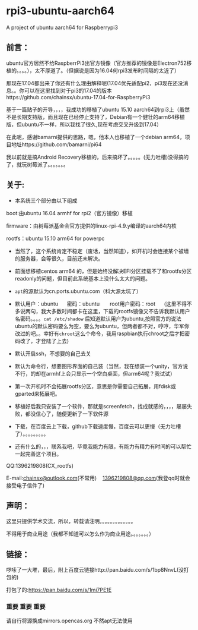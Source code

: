# rpi3-ubuntu-aarch64
A project of ubuntu aarch64 for Raspberrypi3

## 前言：

ubuntu官方居然不给RaspberrPi3出官方镜像（官方推荐的镜像是Electron752移植的。。。。），太不厚道了。（但据说是因为16.04何rpi3发布时间隔的太近了）

那现在17.04都出来了你还有什么理由解释呢(17.04优先适配pi2，pi3现在还没消息。。你可以在这里找到对于pi3的17.04的版本https://github.com/chainsx/ubuntu-17.04-for-RaspberryPi3

基于一篇贴子的开导，，，，我成功的移植了ubuntu 15.10 aarch64到rpi3上（虽然不是长期支持版，而且现在已经停止支持了，Debian有一个健壮的arm64移植版，但ubuntu不一样，所以我找了很久,现在考虑交叉升级到17.04）

在此呢，感谢bamarni提供的思路，嗯，他本人也移植了一个debian arm64，项目地址https://github.com/bamarni/pi64

我以前就是搞Android Recovery移植的，后来搞坏了。。。。。(无力吐槽)没得搞的了，就玩树莓派了。。。。。。。

## 关于:

* 本系统三个部分由以下组成

boot:由ubuntu 16.04 armhf for rpi2（官方镜像）移植

firmware：由树莓派基金会官方提供的linux-rpi-4.9.y编译的aarch64内核

rootfs：ubuntu 15.10 arm64 for powerpc

* 当然了，这个系统肯定不稳定（废话，当然知道），如开机时会连接某个被墙的服务器，会等很久，目前还未解决。

* 前面想移植centos arm64 的，但是始终没解决EFI分区挂载不了和rootfs分区readonly的问题，但目前此系统基本上没什么太大的问题。

* `apt`的源默认为cn.ports.ubuntu.com（科大源太坑了）

* 默认用户：ubuntu      密码：ubuntu       root用户密码：root      (这里不得不多说两句，我大多数时间都卡在这里，下载的rootfs镜像又不告诉我默认用户名密码。。。。`cat /etc/shadow` 后知道默认用户为ubuntu,按照官方的说法ubuntu的默认密码要么为空，要么为ubuntu，但两者都不对，哼哼，华军你改过的吧。。幸好有`chroot`这么个命令，我用raspbian执行chroot之后才把密码改了，才登陆了上去)

* 默认开启ssh，不想要的自己去关

* 默认为命令行，想要图形界面的自己装（当然，我在想装一个unity，官方说不行，的却在armhf上会只显示一个空白桌面，但arm64呢？我试试）

* 第一次开机时不会拓展rootfs分区，意思是你需要自己拓展，用fdisk或gparted来拓展吧。

* 移植好后我只安装了一个软件，那就是screenfetch，找成就感的，，，，屡屡失败，都没信心了，随便更新了一下软件源

* 下载，在百度云上下载，github下载速度慢，百度云可以更慢（无力吐槽了）。。。。。。。。。

* 还有什么的，，，联系我吧，毕竟我能力有限，有能力有精力有时间的可以帮忙一起完善这个项目。

QQ:1396219808(CX_rootfs)

E-mail:chainsx@outlook.com(不常用)    1396219808@qq.com(我登qq时就会接受电子信件了)

## 声明：

这里只提供学术交流，所以，转载请注明。。。。。。。。。。。。。

不得用于商业用途（我都不知道可以怎么作为商业用途。。。。。。。）

## 链接：

啰嗦了一大堆，最后，附上百度云链接http://pan.baidu.com/s/1bp8NnvL(没打包的)

打包了的:https://pan.baidu.com/s/1mi7PE1E

### 重要 重要 重要
请自行将源换成mirrors.opencas.org
不然apt无法使用
